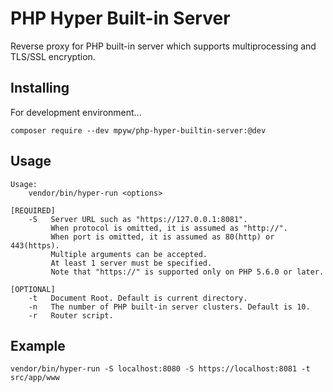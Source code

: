 # PHP Hyper Built-in Server

Reverse proxy for PHP built-in server which supports multiprocessing and TLS/SSL encryption.  

## Installing

For development environment...

```
composer require --dev mpyw/php-hyper-builtin-server:@dev
```

## Usage

```
Usage:
    vendor/bin/hyper-run <options>

[REQUIRED]
    -S   Server URL such as "https://127.0.0.1:8081".
         When protocol is omitted, it is assumed as "http://".
         When port is omitted, it is assumed as 80(http) or 443(https).
         Multiple arguments can be accepted.
         At least 1 server must be specified.
         Note that "https://" is supported only on PHP 5.6.0 or later.

[OPTIONAL]
    -t   Document Root. Default is current directory.
    -n   The number of PHP built-in server clusters. Default is 10.
    -r   Router script.
```

## Example

```
vendor/bin/hyper-run -S localhost:8080 -S https://localhost:8081 -t src/app/www
```